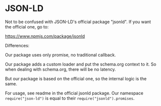 # JSON-LD

Not to be confused with JSON-LD's official package "jsonld". If you want the official one, go to:

https://www.npmjs.com/package/jsonld

Differences:

Our package uses only promise, no traditional callback.

Our package adds a custom loader and put the schema.org context to it. So when dealing with schema.org, there will be no latency.

But our package is based on the official one, so the internal logic is the same.

For usage, see readme in the official jsonld package. Our namespace `require("json-ld")` is equal to their `require("jsonld").promises`.
